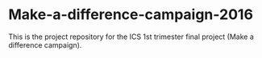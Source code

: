 # Make-a-difference-campaign-2016
This is the project repository for the ICS 1st trimester final project (Make a difference campaign). 
